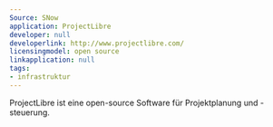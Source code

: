 ```yaml
---
Source: SNow
application: ProjectLibre
developer: null
developerlink: http://www.projectlibre.com/
licensingmodel: open source
linkapplication: null
tags:
- infrastruktur
---
```

ProjectLibre ist eine open-source Software für Projektplanung und -steuerung.
